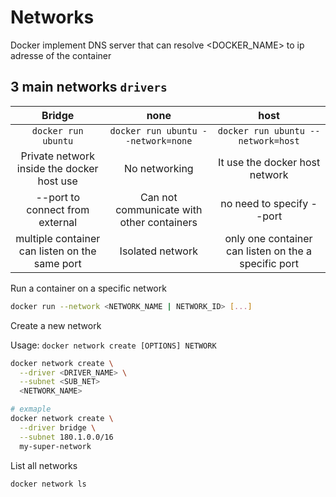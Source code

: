# Networks

Docker implement DNS server that can resolve <DOCKER_NAME> to ip adresse of the container

## 3 main networks `drivers` 

| Bridge | none | host |
| :-: | :-: | :-: |
| `docker run ubuntu` | `docker run ubuntu --network=none` | `docker run ubuntu --network=host` |
| Private network inside the docker host use | No networking | It use the docker host network |
| --port to connect from external | Can not communicate with other containers | no need to specify --port |
| multiple container can listen on the same port | Isolated network | only one container can listen on the a specific port |

Run a container on a specific network
```bash
docker run --network <NETWORK_NAME | NETWORK_ID> [...]
```

Create a new network

Usage: `docker network create [OPTIONS] NETWORK`

```bash
docker network create \
  --driver <DRIVER_NAME> \
  --subnet <SUB_NET>
  <NETWORK_NAME>

# exmaple
docker network create \
  --driver bridge \
  --subnet 180.1.0.0/16
  my-super-network
```

List all networks
```bash
docker network ls
```
